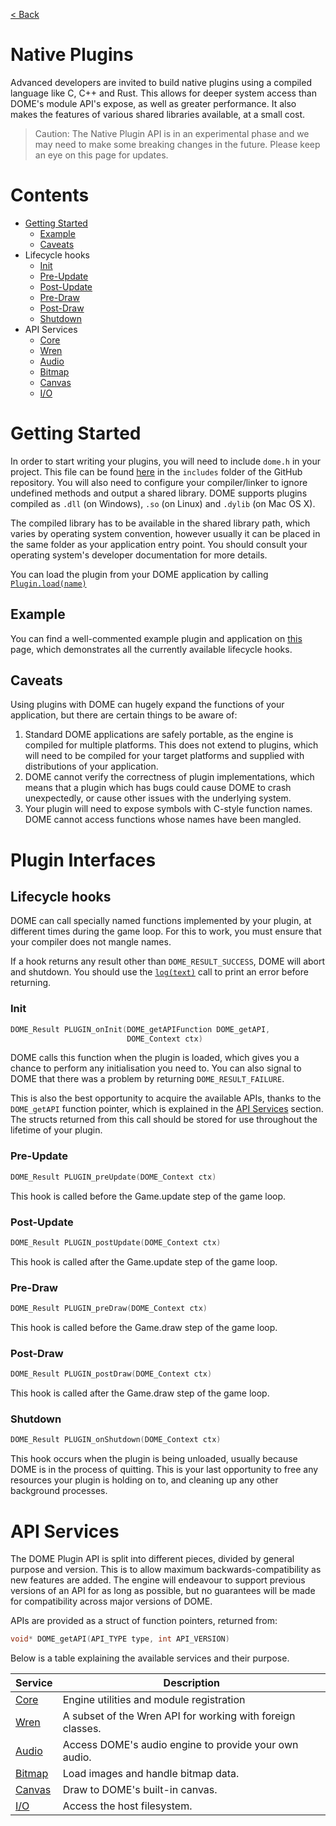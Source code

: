 [< Back](..)

Native Plugins
============


Advanced developers are invited to build native plugins using a compiled language like C, C++ and Rust. This allows for deeper system access than DOME's module API's expose, as well as greater performance. It also makes the features of various shared libraries available, at a small cost.

> Caution: The Native Plugin API is in an experimental phase and we may need to make some breaking changes in the future. Please keep an eye on this page for updates.

# Contents 

 * [Getting Started](#getting-started)
   - [Example](#example)
   - [Caveats](#caveats)
 * Lifecycle hooks
   - [Init](#init)
   - [Pre-Update](#pre-update)
   - [Post-Update](#post-update)
   - [Pre-Draw](#pre-draw)
   - [Post-Draw](#post-draw)
   - [Shutdown](#shutdown)
 * API Services
   - [Core](core)
   - [Wren](wren)
   - [Audio](audio)
   - [Bitmap](bitmap)
   - [Canvas](canvas)
   - [I/O](io)
 


# Getting Started
In order to start writing your plugins, you will need to include `dome.h` in your project. This file can be found [here](https://github.com/domeengine/dome/blob/main/include/dome.h) in the `includes` folder of the GitHub repository.
You will also need to configure your compiler/linker to ignore undefined methods and output a shared library. DOME supports plugins compiled as `.dll` (on Windows), `.so` (on Linux) and `.dylib` (on Mac OS X).

The compiled library has to be available in the shared library path, which varies by operating system convention, however usually it can be placed in the same folder as your application entry point. You should consult your operating system's developer documentation for more details.

You can load the plugin from your DOME application by calling [`Plugin.load(name)`](/modules/plugin)

## Example

You can find a well-commented example plugin and application on [this](example) page, which demonstrates all the currently available lifecycle hooks.

## Caveats 

Using plugins with DOME can hugely expand the functions of your application, but there are certain things to be aware of:

  1. Standard DOME applications are safely portable, as the engine is compiled for multiple platforms. This does not extend to plugins, which will need to be compiled for your target platforms and supplied with distributions of your application.
  2. DOME cannot verify the correctness of plugin implementations, which means that a plugin which has bugs could cause DOME to crash unexpectedly, or cause other issues with the underlying system.
  3. Your plugin will need to expose symbols with C-style function names. DOME cannot access functions whose names have been mangled.

# Plugin Interfaces

## Lifecycle hooks

DOME can call specially named functions implemented by your plugin, at different times during the game loop. For this to work, you must ensure that your compiler does not mangle names.

If a hook returns any result other than `DOME_RESULT_SUCCESS`, DOME will abort and shutdown. You should use the [`log(text)`](#method-log) call to print an error before returning.

### Init

```c
DOME_Result PLUGIN_onInit(DOME_getAPIFunction DOME_getAPI,
                          DOME_Context ctx)
```

DOME calls this function when the plugin is loaded, which gives you a chance to perform any initialisation you need to.
You can also signal to DOME that there was a problem by returning `DOME_RESULT_FAILURE`.

This is also the best opportunity to acquire the available APIs, thanks to the `DOME_getAPI` function pointer, which is explained in the [API Services](#api-services) section. The structs returned from this call should be stored for use throughout the lifetime of your plugin.

### Pre-Update
```c
DOME_Result PLUGIN_preUpdate(DOME_Context ctx)
```
This hook is called before the Game.update step of the game loop.

### Post-Update
```c
DOME_Result PLUGIN_postUpdate(DOME_Context ctx)
```
This hook is called after the Game.update step of the game loop.

### Pre-Draw
```c
DOME_Result PLUGIN_preDraw(DOME_Context ctx)
```

This hook is called before the Game.draw step of the game loop.

### Post-Draw
```c
DOME_Result PLUGIN_postDraw(DOME_Context ctx)
```
This hook is called after the Game.draw step of the game loop.


### Shutdown
```c
DOME_Result PLUGIN_onShutdown(DOME_Context ctx)
```
This hook occurs when the plugin is being unloaded, usually because DOME is in the process of quitting. This is your last opportunity to free any resources your plugin is holding on to, and cleaning up any other background processes.


# API Services

The DOME Plugin API is split into different pieces, divided by general purpose and version. This is to allow maximum backwards-compatibility as new features are added.
The engine will endeavour to support previous versions of an API for as long as possible, but no guarantees will be made for compatibility across major versions of DOME.

APIs are provided as a struct of function pointers, returned from:
```c
void* DOME_getAPI(API_TYPE type, int API_VERSION)
```

Below is a table explaining the available services and their purpose.

| Service                 | Description            |
|-------------------------|------------------------|
| [Core](core)            | Engine utilities and module registration                   |
| [Wren](wren)            | A subset of the Wren API for working with foreign classes. |
| [Audio](audio)          | Access DOME's audio engine to provide your own audio.      |
| [Bitmap](bitmap)        | Load images and handle bitmap data.                        |
| [Canvas](canvas)        | Draw to DOME's built-in canvas.                            |
| [I/O](io)               | Access the host filesystem.                                |
